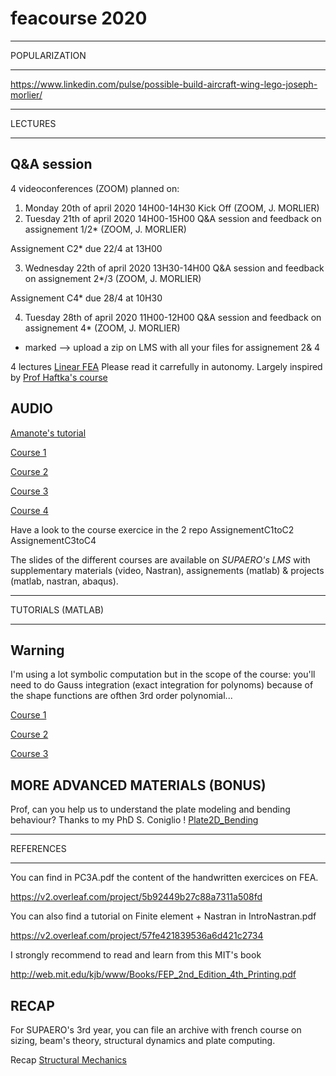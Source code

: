 # feacourse 2020

****
POPULARIZATION
****

https://www.linkedin.com/pulse/possible-build-aircraft-wing-lego-joseph-morlier/

****
LECTURES
****

## Q&A session 
4 videoconferences (ZOOM) planned on:

1. Monday 20th of april 2020 14H00-14H30 Kick Off (ZOOM, J. MORLIER) 
2. Tuesday 21th of april 2020 14H00-15H00 Q&A session and feedback on assignement 1/2* (ZOOM, J. MORLIER) 

Assignement C2* due 22/4 at 13H00

3. Wednesday 22th of april 2020 13H30-14H00  Q&A session and feedback on assignement 2*/3 (ZOOM, J. MORLIER) 

Assignement C4* due 28/4 at 10H30

4. Tuesday 28th of april 2020 11H00-12H00  Q&A session and feedback on assignement 4* (ZOOM, J. MORLIER) 

* marked --> upload a zip on LMS with all your files for assignement 2& 4

4 lectures [Linear FEA](https://github.com/jomorlier/feacourse2019/blob/master/ArchiveFEA.zip)
Please read it carrefully in autonomy. Largely inspired by [Prof Haftka's course](https://mae.ufl.edu/haftka/course.html) 


## AUDIO 

[Amanote's tutorial](https://www.youtube.com/watch?v=DvLyo9mtf3U)

[Course 1](https://github.com/jomorlier/feacourse/blob/master/Course1.md)

[Course 2](https://github.com/jomorlier/feacourse/blob/master/Course2.md)

[Course 3](https://github.com/jomorlier/feacourse/blob/master/Course3.md)

[Course 4](https://github.com/jomorlier/feacourse/blob/master/Course4.md)

Have a look to the course exercice in the 2 repo
AssignementC1toC2
AssignementC3toC4

The slides of the different courses are available on *SUPAERO's LMS* with supplementary materials (video, Nastran), assignements (matlab) & projects (matlab, nastran, abaqus).

****
TUTORIALS (MATLAB)
****

## Warning
I'm using a lot symbolic computation but in the scope of the course:
you'll need to do Gauss integration (exact integration for polynoms) because of the shape functions are ofthen 3rd order polynomial...

[Course 1](https://github.com/jomorlier/feacourse/blob/master/C1_tutorial.md)

[Course 2](https://github.com/jomorlier/feacourse/blob/master/C2_tutorial.md)

[Course 3](https://github.com/jomorlier/feacourse/blob/master/C3_tutorial.md)


## MORE ADVANCED MATERIALS (BONUS)

Prof, can you help us to understand the plate modeling and bending behaviour?
Thanks to my PhD S. Coniglio !  [Plate2D_Bending](http://htmlpreview.github.io/?https://github.com/jomorlier/feacourse/blob/master/Plate2D_Bending/plate_el.html)

****
REFERENCES
****

You can find in PC3A.pdf the content of the handwritten exercices on FEA.

https://v2.overleaf.com/project/5b92449b27c88a7311a508fd

You can also find a tutorial on Finite element + Nastran in IntroNastran.pdf

https://v2.overleaf.com/project/57fe421839536a6d421c2734

I strongly recommend to read and learn from this MIT's book

http://web.mit.edu/kjb/www/Books/FEP_2nd_Edition_4th_Printing.pdf


## RECAP

For SUPAERO's 3rd year, you can file an archive with french course on sizing, beam's theory, structural dynamics and plate computing.

Recap [Structural Mechanics](https://github.com/jomorlier/feacourse/blob/master/Recap_1A_2A_SUPAERO.zip)



